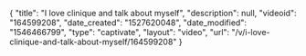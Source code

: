 {
    "title": "I love clinique and talk about  myself",
    "description": null,
    "videoid": "164599208",
    "date_created": "1527620048",
    "date_modified": "1546466799",
    "type": "captivate",
    "layout": "video",
    "url": "\/v\/i-love-clinique-and-talk-about-myself\/164599208"
}
